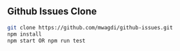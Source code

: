 ## Github Issues Clone

```sh
git clone https://github.com/mwagdi/github-issues.git
npm install
npm start OR npm run test
```
